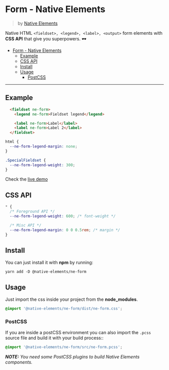 # Form - Native Elements
> by [Native Elements](https://github.com/equinusocio/native-elements)

Native HTML `<fieldset>, <legend>, <label>, <output>` form elements with **CSS API** that give you superpowers. 🕶

<!-- TOC -->

- [Form - Native Elements](#form---native-elements)
  - [Example](#example)
  - [CSS API](#css-api)
  - [Install](#install)
  - [Usage](#usage)
    - [PostCSS](#postcss)

<!-- /TOC -->

---

## Example

```html
  <fieldset ne-form>
    <legend ne-form>Fieldset legend</legend>

    <label ne-form>Label</label>
    <label ne-form>Label 2</label>
  </fieldset>
```

```css
html {
  --ne-form-legend-margin: none;
}

.SpecialFieldset {
  --ne-form-legend-weight: 300;
}
```

Check the [live demo](https://ne-form.stackblitz.io/)


## CSS API

```css
* {
  /* Foreground API */
  --ne-form-legend-weight: 600; /* font-weight */

  /* Misc API */
  --ne-form-legend-margin: 0 0 0.5rem; /* margin */
}
```

## Install

You can just install it with **npm** by running:
```
yarn add -D @native-elements/ne-form
```


## Usage
Just import the css inside your project from the **node_modules**.
```css
@import '@native-elements/ne-form/dist/ne-form.css';
```

### PostCSS
If you are inside a postCSS environment you can also import the `.pcss` source file and build it with your build process::
```css
@import '@native-elements/ne-form/src/ne-form.pcss';
```

_**NOTE:** You need some PostCSS plugins to build Native Elements components._